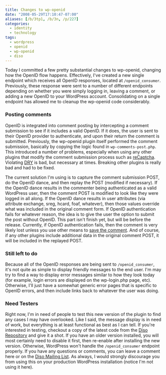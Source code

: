 ```yaml
---
title: Changes to wp-openid
date: "2008-05-29T17:10:47-07:00"
aliases: [/b/3tp1, /b/3n, /p/227]
categories:
  - identity
  - technology
tags:
  - wordpress
  - openid
  - wp-openid
  - diso
---
```


Today I committed a few pretty substantial changes to wp-openid, changing how the OpenID flow happens. Effectively,
I've created a new single endpoint which receives all OpenID responses, located at `/openid_consumer`. Previously,
these response were sent to a number of different endpoints depending on whether you were simply logging in, leaving a
comment, or adding a new OpenID to your WordPress account. Consolidating on a single endpoint has allowed me to cleanup
the wp-openid code considerably.

### Posting comments

OpenID is integrated into comment posting by intercepting a comment submission to see if it includes a valid OpenID. If
it does, the user is sent to their OpenID provider to authenticate, and upon their return the comment is submitted.
Previously, the wp-openid plugin itself performed the comment submission, basically by copying the logic found in
`wp-comments-post.php`. This introduced a number of problems, especially when using any other plugins that modify the
comment submission process such as [reCaptcha][]. Violating [DRY][] is bad, but necessary at times. Breaking other
plugins is really bad and had to be fixed.

The current solution I'm using is to capture the comment submission POST, do the OpenID dance, and then replay the POST
(modified if necessary). If the OpenID dance results in the commenter being authenticated as a valid WordPress user,
then the comment POST is modified to look like they were logged in all along. If the OpenID dance results in user
attributes (via attribute exchange, sreg, hcard, foaf, whatever), then those values override what was included in the
original comment form. If OpenID authentication fails for whatever reason, the idea is to give the user the option to
submit the post without OpenID. This part isn't finish yet, but will be before the release. Currently, if OpenID
authentication fails, then the comment is very likely lost unless you use other means to [save the comment][]. And of
course, if any other plugins include additional data in the original comment POST, it will be included in the replayed
POST.

### Still left to do

Because all of the OpenID responses are being sent to `/openid_consumer`, it's not quite as simple to display friendly
messages to the end user. I'm may try to find a way to display error messages similar to how they look today (for
example, login errors are displayed on the wp-login.php page, etc). Otherwise, I'll just have a somewhat generic error
pages that is specific to OpenID errors, and then include links back to whatever the user was doing.

### Need Testers

Right now, I'm in need of people to test this new version of the plugin to find any cases I may have overlooked. Like I
said, the message display is in need of work, but everything is at least functional as best as I can tell. If you're
interested in testing, checkout a copy of the latest code from the [Diso Repository][] and give it a shot. If you have
an older version installed, you will most certainly need to disable it first, then re-enable after installing the new
version. Otherwise, WordPress won't handle the `/openid_consumer` endpoint properly. If you have any questions or
comments, you can leave a comment here or on the [Diso Mailing List][]. As always, I would strongly discourage you from
using this on your production WordPress installation (notice I'm not using it here).

[reCaptcha]: http://wordpress.org/extend/plugins/wp-recaptcha/
[DRY]: http://en.wikipedia.org/wiki/Don%27t_repeat_yourself
[save the comment]: http://wordpress.org/extend/plugins/comment-saver/
[DiSo Repository]: http://diso.googlecode.com/svn/wordpress/wp-openid/trunk/
[Diso Mailing List]: http://groups.google.com/group/diso-project
